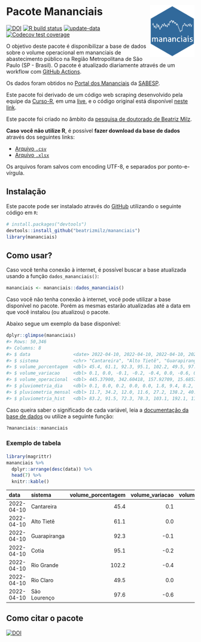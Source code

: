 
<!-- README.md is generated from README.Rmd. Please edit that file -->

# Pacote Mananciais <img src="man/figures/hexlogo.png" align="right" width = "120px"/>

<!-- badges: start -->

[![DOI](https://zenodo.org/badge/DOI/10.5281/zenodo.4733056.svg)](https://doi.org/10.5281/zenodo.4733056)
[![R build
status](https://github.com/beatrizmilz/mananciais/workflows/R-CMD-check/badge.svg)](https://github.com/beatrizmilz/mananciais/actions)
[![update-data](https://github.com/beatrizmilz/mananciais/actions/workflows/2-update_data.yaml/badge.svg)](https://github.com/beatrizmilz/mananciais/actions/workflows/2-update_data.yaml)
[![Codecov test
coverage](https://codecov.io/gh/beatrizmilz/mananciais/branch/master/graph/badge.svg)](https://codecov.io/gh/beatrizmilz/mananciais?branch=master)
<!-- badges: end -->

O objetivo deste pacote é disponibilizar a base de dados sobre o volume
operacional em mananciais de abastecimento público na Região
Metropolitana de São Paulo (SP - Brasil). O pacote é atualizado
diariamente através de um workflow com [GitHub
Actions](https://github.com/beatrizmilz/mananciais/actions).

Os dados foram obtidos no [Portal dos
Mananciais](http://mananciais.sabesp.com.br/Situacao) da
[SABESP](http://site.sabesp.com.br/site/Default.aspx).

Este pacote foi derivado de um código web scraping desenvolvido pela
equipe da [Curso-R](https://www.curso-r.com/), em uma
[live](https://youtu.be/jvZIxrMmOcQ), e o código original está
disponível [neste
link](https://github.com/curso-r/lives/blob/master/drafts/20200730_scraper_sabesp.R).

Este pacote foi criado no âmbito da [pesquisa de doutorado de Beatriz
Milz](https://beatrizmilz.github.io/tese/).

**Caso você não utilize R**, é possível **fazer download da base de
dados** através dos seguintes links:

  - [Arquivo
    `.csv`](https://github.com/beatrizmilz/mananciais/raw/master/inst/extdata/mananciais.csv)
  - [Arquivo
    `.xlsx`](https://github.com/beatrizmilz/mananciais/blob/master/inst/extdata/mananciais.xlsx?raw=true)

Os arquivos foram salvos com encoding UTF-8, e separados por
ponto-e-vírgula.

## Instalação

Este pacote pode ser instalado através do [GitHub](https://github.com/)
utilizando o seguinte código em `R`:

``` r
# install.packages("devtools")
devtools::install_github("beatrizmilz/mananciais")
library(mananciais)
```

## Como usar?

Caso você tenha conexão à internet, é possível buscar a base atualizada
usando a função `dados_mananciais()`:

``` r
mananciais <- mananciais::dados_mananciais() 
```

Caso você não tenha conexão à internet, você pode utilizar a base
disponível no pacote. Porém as mesmas estarão atualizadas até a data em
que você instalou (ou atualizou) o pacote.

Abaixo segue um exemplo da base disponível:

``` r
dplyr::glimpse(mananciais)
#> Rows: 50,346
#> Columns: 8
#> $ data                <date> 2022-04-10, 2022-04-10, 2022-04-10, 2022-04-10, 2…
#> $ sistema             <chr> "Cantareira", "Alto Tietê", "Guarapiranga", "Cotia…
#> $ volume_porcentagem  <dbl> 45.4, 61.1, 92.3, 95.1, 102.2, 49.5, 97.6, 45.3, 6…
#> $ volume_variacao     <dbl> 0.1, 0.0, -0.1, -0.2, -0.4, 0.0, -0.6, 0.0, 0.2, -…
#> $ volume_operacional  <dbl> 445.37900, 342.60418, 157.92709, 15.68572, 114.679…
#> $ pluviometria_dia    <dbl> 0.1, 0.0, 0.2, 0.0, 0.0, 1.8, 9.4, 8.2, 16.2, 0.4,…
#> $ pluviometria_mensal <dbl> 11.7, 34.2, 12.0, 11.6, 27.2, 138.2, 40.0, 11.6, 3…
#> $ pluviometria_hist   <dbl> 83.2, 91.5, 72.3, 78.3, 103.1, 192.1, 110.7, 83.2,…
```

Caso queira saber o significado de cada variável, leia a [documentação
da base de
dados](https://beatrizmilz.github.io/mananciais/reference/mananciais.html)
ou utilize a seguinte função:

``` r
?mananciais::mananciais
```

### Exemplo de tabela

``` r
library(magrittr)
mananciais %>% 
  dplyr::arrange(desc(data)) %>% 
  head(7) %>%
  knitr::kable()
```

| data       | sistema      | volume\_porcentagem | volume\_variacao | volume\_operacional | pluviometria\_dia | pluviometria\_mensal | pluviometria\_hist |
| :--------- | :----------- | ------------------: | ---------------: | ------------------: | ----------------: | -------------------: | -----------------: |
| 2022-04-10 | Cantareira   |                45.4 |              0.1 |           445.37900 |               0.1 |                 11.7 |               83.2 |
| 2022-04-10 | Alto Tietê   |                61.1 |              0.0 |           342.60418 |               0.0 |                 34.2 |               91.5 |
| 2022-04-10 | Guarapiranga |                92.3 |            \-0.1 |           157.92709 |               0.2 |                 12.0 |               72.3 |
| 2022-04-10 | Cotia        |                95.1 |            \-0.2 |            15.68572 |               0.0 |                 11.6 |               78.3 |
| 2022-04-10 | Rio Grande   |               102.2 |            \-0.4 |           114.67957 |               0.0 |                 27.2 |              103.1 |
| 2022-04-10 | Rio Claro    |                49.5 |              0.0 |             6.76843 |               1.8 |                138.2 |              192.1 |
| 2022-04-10 | São Lourenço |                97.6 |            \-0.6 |            86.67969 |               9.4 |                 40.0 |              110.7 |

## Como citar o pacote

[![DOI](https://zenodo.org/badge/DOI/10.5281/zenodo.4733056.svg)](https://doi.org/10.5281/zenodo.4733056)
